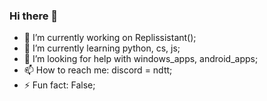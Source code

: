 ### Hi there 👋

- 🔭 I’m currently working on Replissistant();
- 🌱 I’m currently learning python, cs, js;
- 🤔 I’m looking for help with windows_apps, android_apps;
- 📫 How to reach me: discord = ndtt;
- ⚡ Fun fact: False;

